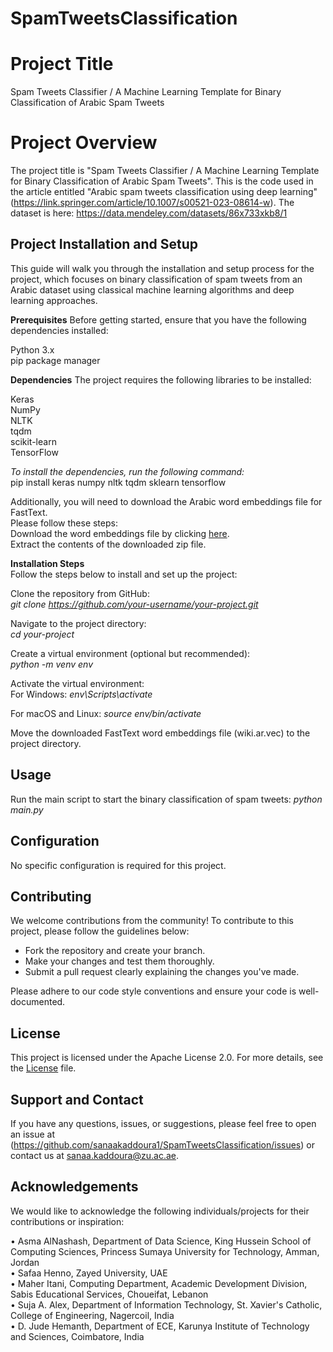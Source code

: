 # SpamTweetsClassification

# Project Title
Spam Tweets Classifier / A Machine Learning Template for Binary Classification of Arabic Spam Tweets

# Project Overview

The project title is "Spam Tweets Classifier / A Machine Learning Template for Binary Classification of Arabic Spam Tweets". This is the code used in the article entitled "Arabic spam tweets classification using deep learning" (https://link.springer.com/article/10.1007/s00521-023-08614-w). The dataset is here: https://data.mendeley.com/datasets/86x733xkb8/1
## Project Installation and Setup
This guide will walk you through the installation and setup process for the project, which focuses on binary classification of spam tweets from an Arabic dataset using classical machine learning algorithms and deep learning approaches.

__Prerequisites__
Before getting started, ensure that you have the following dependencies installed:  

Python 3.x  
pip package manager  

__Dependencies__
The project requires the following libraries to be installed:  

Keras  
NumPy  
NLTK  
tqdm  
scikit-learn  
TensorFlow  

_To install the dependencies, run the following command:_  
pip install keras numpy nltk tqdm sklearn tensorflow  

Additionally, you will need to download the Arabic word embeddings file for FastText.   
Please follow these steps:  
Download the word embeddings file by clicking [here](https://dl.fbaipublicfiles.com/fasttext/vectors-wiki/wiki.ar.zip).  
Extract the contents of the downloaded zip file.  

__Installation Steps__  
Follow the steps below to install and set up the project:  

Clone the repository from GitHub:  
_git clone https://github.com/your-username/your-project.git_  
  
Navigate to the project directory:  
_cd your-project_  
  
Create a virtual environment (optional but recommended):  
_python -m venv env_  
  
Activate the virtual environment:  
For Windows: _env\Scripts\activate_  
  
For macOS and Linux: _source env/bin/activate_  

Move the downloaded FastText word embeddings file (wiki.ar.vec) to the project directory.

## Usage

Run the main script to start the binary classification of spam tweets:
_python main.py_

## Configuration

No specific configuration is required for this project.

## Contributing

We welcome contributions from the community! To contribute to this project, please follow the guidelines below:

- Fork the repository and create your branch.
- Make your changes and test them thoroughly.
- Submit a pull request clearly explaining the changes you've made.

Please adhere to our code style conventions and ensure your code is well-documented.

## License

This project is licensed under the Apache License 2.0. For more details, see the [License](https://github.com/sanaakaddoura1/SpamTweetsClassification/blob/main/LICENSE) file.

## Support and Contact

If you have any questions, issues, or suggestions, please feel free to open an issue at (https://github.com/sanaakaddoura1/SpamTweetsClassification/issues) or contact us at sanaa.kaddoura@zu.ac.ae.

## Acknowledgements

We would like to acknowledge the following individuals/projects for their contributions or inspiration:

•	Asma AlNashash, Department of Data Science, King Hussein School of Computing Sciences, Princess Sumaya University for Technology, Amman, Jordan  
•	Safaa Henno, Zayed University, UAE  
•	Maher Itani, Computing Department, Academic Development Division, Sabis Educational Services, Choueifat, Lebanon  
•	Suja A. Alex, Department of Information Technology, St. Xavier's Catholic, College of Engineering, Nagercoil, India  
•	D. Jude Hemanth, Department of ECE, Karunya Institute of Technology and Sciences, Coimbatore, India

